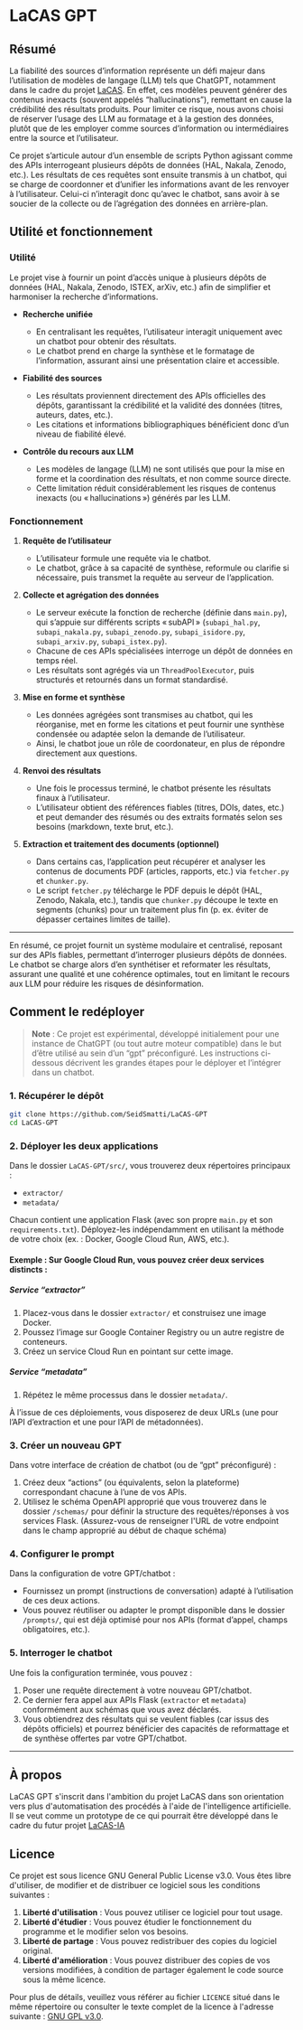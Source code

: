 # LaCAS GPT

## Résumé
La fiabilité des sources d’information représente un défi majeur dans l’utilisation de modèles de langage (LLM) tels que ChatGPT, notamment dans le cadre du projet [LaCAS](https://lacas.inalco.fr/). En effet, ces modèles peuvent générer des contenus inexacts (souvent appelés “hallucinations”), remettant en cause la crédibilité des résultats produits. Pour limiter ce risque, nous avons choisi de réserver l’usage des LLM au formatage et à la gestion des données, plutôt que de les employer comme sources d’information ou intermédiaires entre la source et l’utilisateur.

Ce projet s’articule autour d’un ensemble de scripts Python agissant comme des APIs interrogeant plusieurs dépôts de données (HAL, Nakala, Zenodo, etc.). Les résultats de ces requêtes sont ensuite transmis à un chatbot, qui se charge de coordonner et d’unifier les informations avant de les renvoyer à l’utilisateur. Celui-ci n’interagit donc qu’avec le chatbot, sans avoir à se soucier de la collecte ou de l’agrégation des données en arrière-plan.

## Utilité et fonctionnement
### Utilité

Le projet vise à fournir un point d’accès unique à plusieurs dépôts de données (HAL, Nakala, Zenodo, ISTEX, arXiv, etc.) afin de simplifier et harmoniser la recherche d’informations.

- **Recherche unifiée**  
  - En centralisant les requêtes, l’utilisateur interagit uniquement avec un chatbot pour obtenir des résultats.  
  - Le chatbot prend en charge la synthèse et le formatage de l’information, assurant ainsi une présentation claire et accessible.

- **Fiabilité des sources**  
  - Les résultats proviennent directement des APIs officielles des dépôts, garantissant la crédibilité et la validité des données (titres, auteurs, dates, etc.).  
  - Les citations et informations bibliographiques bénéficient donc d’un niveau de fiabilité élevé.

- **Contrôle du recours aux LLM**  
  - Les modèles de langage (LLM) ne sont utilisés que pour la mise en forme et la coordination des résultats, et non comme source directe.  
  - Cette limitation réduit considérablement les risques de contenus inexacts (ou « hallucinations ») générés par les LLM.

### Fonctionnement

1. **Requête de l’utilisateur**  
   - L’utilisateur formule une requête via le chatbot.  
   - Le chatbot, grâce à sa capacité de synthèse, reformule ou clarifie si nécessaire, puis transmet la requête au serveur de l’application.

2. **Collecte et agrégation des données**  
   - Le serveur exécute la fonction de recherche (définie dans `main.py`), qui s’appuie sur différents scripts « subAPI » (`subapi_hal.py`, `subapi_nakala.py`, `subapi_zenodo.py`, `subapi_isidore.py`, `subapi_arxiv.py`, `subapi_istex.py`).  
   - Chacune de ces APIs spécialisées interroge un dépôt de données en temps réel.  
   - Les résultats sont agrégés via un `ThreadPoolExecutor`, puis structurés et retournés dans un format standardisé.

3. **Mise en forme et synthèse**  
   - Les données agrégées sont transmises au chatbot, qui les réorganise, met en forme les citations et peut fournir une synthèse condensée ou adaptée selon la demande de l’utilisateur.  
   - Ainsi, le chatbot joue un rôle de coordonateur, en plus de répondre directement aux questions.

4. **Renvoi des résultats**  
   - Une fois le processus terminé, le chatbot présente les résultats finaux à l’utilisateur.  
   - L’utilisateur obtient des références fiables (titres, DOIs, dates, etc.) et peut demander des résumés ou des extraits formatés selon ses besoins (markdown, texte brut, etc.).

5. **Extraction et traitement des documents (optionnel)**  
   - Dans certains cas, l’application peut récupérer et analyser les contenus de documents PDF (articles, rapports, etc.) via `fetcher.py` et `chunker.py`.  
   - Le script `fetcher.py` télécharge le PDF depuis le dépôt (HAL, Zenodo, Nakala, etc.), tandis que `chunker.py` découpe le texte en segments (chunks) pour un traitement plus fin (p. ex. éviter de dépasser certaines limites de taille).

---

En résumé, ce projet fournit un système modulaire et centralisé, reposant sur des APIs fiables, permettant d’interroger plusieurs dépôts de données. Le chatbot se charge alors d’en synthétiser et reformater les résultats, assurant une qualité et une cohérence optimales, tout en limitant le recours aux LLM pour réduire les risques de désinformation.

## Comment le redéployer

> **Note** : Ce projet est expérimental, développé initialement pour une instance de ChatGPT (ou tout autre moteur compatible) dans le but d’être utilisé au sein d’un “gpt” préconfiguré. Les instructions ci-dessous décrivent les grandes étapes pour le déployer et l’intégrer dans un chatbot.

### 1. Récupérer le dépôt

```bash
git clone https://github.com/SeidSmatti/LaCAS-GPT
cd LaCAS-GPT
```
### 2. Déployer les deux applications

Dans le dossier `LaCAS-GPT/src/`, vous trouverez deux répertoires principaux :

- `extractor/`
- `metadata/`

Chacun contient une application Flask (avec son propre `main.py` et son `requirements.txt`). Déployez-les indépendamment en utilisant la méthode de votre choix (ex. : Docker, Google Cloud Run, AWS, etc.).

#### Exemple : Sur Google Cloud Run, vous pouvez créer deux services distincts :

##### Service “extractor”
1. Placez-vous dans le dossier `extractor/` et construisez une image Docker.
2. Poussez l’image sur Google Container Registry ou un autre registre de conteneurs.
3. Créez un service Cloud Run en pointant sur cette image.

##### Service “metadata”
1. Répétez le même processus dans le dossier `metadata/`.

À l’issue de ces déploiements, vous disposerez de deux URLs (une pour l’API d’extraction et une pour l’API de métadonnées).

### 3. Créer un nouveau GPT

Dans votre interface de création de chatbot (ou de “gpt” préconfiguré) :
1. Créez deux “actions” (ou équivalents, selon la plateforme) correspondant chacune à l’une de vos APIs.
2. Utilisez le schéma OpenAPI approprié que vous trouverez dans le dossier `/schemas/` pour définir la structure des requêtes/réponses à vos services Flask. (Assurez-vous de renseigner l'URL de votre endpoint dans le champ approprié au début de chaque schéma)

### 4. Configurer le prompt

Dans la configuration de votre GPT/chatbot :
- Fournissez un prompt (instructions de conversation) adapté à l’utilisation de ces deux actions.
- Vous pouvez réutiliser ou adapter le prompt disponible dans le dossier `/prompts/`, qui est déjà optimisé pour nos APIs (format d’appel, champs obligatoires, etc.).

### 5. Interroger le chatbot

Une fois la configuration terminée, vous pouvez :
1. Poser une requête directement à votre nouveau GPT/chatbot.
2. Ce dernier fera appel aux APIs Flask (`extractor` et `metadata`) conformément aux schémas que vous avez déclarés.
3. Vous obtiendrez des résultats qui se veulent fiables (car issus des dépôts officiels) et pourrez bénéficier des capacités de reformattage et de synthèse offertes par votre GPT/chatbot.

---

## À propos
LaCAS GPT s'inscrit dans l'ambition du projet LaCAS dans son orientation vers plus d'automatisation des procédés à l'aide de l'intelligence artificielle. Il se veut comme un prototype de ce qui pourrait être développé dans le cadre du futur projet [LaCAS-IA](https://lacas.hypotheses.org/4287)

## Licence

Ce projet est sous licence GNU General Public License v3.0. Vous êtes libre d'utiliser, de modifier et de distribuer ce logiciel sous les conditions suivantes :

1. **Liberté d'utilisation** : Vous pouvez utiliser ce logiciel pour tout usage.
2. **Liberté d'étudier** : Vous pouvez étudier le fonctionnement du programme et le modifier selon vos besoins.
3. **Liberté de partage** : Vous pouvez redistribuer des copies du logiciel original.
4. **Liberté d'amélioration** : Vous pouvez distribuer des copies de vos versions modifiées, à condition de partager également le code source sous la même licence.

Pour plus de détails, veuillez vous référer au fichier `LICENCE` situé dans le même répertoire ou consulter le texte complet de la licence à l'adresse suivante : [GNU GPL v3.0](https://www.gnu.org/licenses/gpl-3.0.html).



